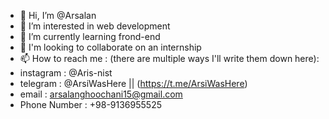 - 👋 Hi, I’m @Arsalan
- 👀 I’m interested in web development
- 🌱 I’m currently learning frond-end
- 💞️ I'm looking to collaborate on an internship
- 📫 How to reach me : (there are multiple ways I'll write them down here):
- instagram : @Aris-nist
- telegram : @ArsiWasHere || (https://t.me/ArsiWasHere)
- email : arsalanghoochani15@gmail.com
- Phone Number : +98-9136955525

<!---
Arsi-gh/Arsi-gh is a ✨ special ✨ repository because its `README.md` (this file) appears on your GitHub profile.
You can click the Preview link to take a look at your changes.
--->
